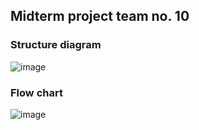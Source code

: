 ## Midterm project team no. 10

### Structure diagram
![image](https://github.com/TaehyeonPark/CoE202-midterm-project/assets/84885011/88a34cc1-6fe8-4bb5-845a-1a006fda5502)

### Flow chart
![image](https://github.com/TaehyeonPark/CoE202-midterm-project/assets/84885011/8b50b332-2d75-440c-b3da-cc337d88d226)
